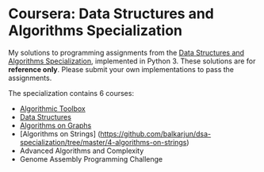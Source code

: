 # Coursera: Data Structures and Algorithms Specialization
My solutions to programming assignments from the [Data Structures and Algorithms Specialization](https://www.coursera.org/specializations/data-structures-algorithms), implemented in Python 3. These solutions are for **reference only**. Please submit your own implementations to pass the assignments.

The specialization contains 6 courses:
- [Algorithmic Toolbox](https://github.com/jarbun/dsa-specialization/tree/master/1-algorithmic-toolbox)
- [Data Structures](https://github.com/jarbun/dsa-specialization/tree/master/2-data-structures)
- [Algorithms on Graphs](https://github.com/jarbun/dsa-specialization/tree/master/3-algorithms-on-graphs)
- [Algorithms on Strings] (https://github.com/balkarjun/dsa-specialization/tree/master/4-algorithms-on-strings)
- Advanced Algorithms and Complexity
- Genome Assembly Programming Challenge
